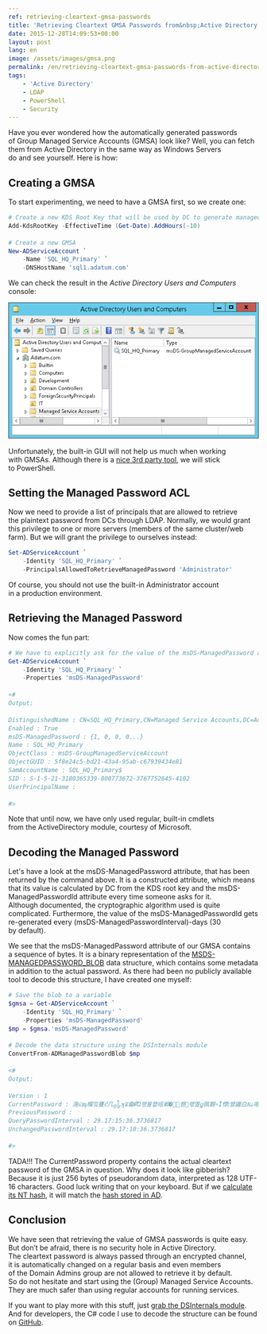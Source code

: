 ```yaml
---
ref: retrieving-cleartext-gmsa-passwords
title: 'Retrieving Cleartext GMSA Passwords from&nbsp;Active Directory'
date: 2015-12-28T14:09:53+00:00
layout: post
lang: en
image: /assets/images/gmsa.png
permalink: /en/retrieving-cleartext-gmsa-passwords-from-active-directory/
tags:
    - 'Active Directory'
    - LDAP
    - PowerShell
    - Security
---
```


Have you ever wondered how the&nbsp;automatically generated passwords of&nbsp;Group Managed Service Accounts (GMSA) look like? Well, you can&nbsp;fetch them from&nbsp;Active Directory in&nbsp;the&nbsp;same way as&nbsp;Windows Servers do&nbsp;and&nbsp;see yourself. Here is&nbsp;how:

## Creating a&nbsp;GMSA

To start experimenting, we need to&nbsp;have a&nbsp;GMSA first, so&nbsp;we create one:

```powershell
# Create a new KDS Root Key that will be used by DC to generate managed passwords
Add-KdsRootKey -EffectiveTime (Get-Date).AddHours(-10)

# Create a new GMSA
New-ADServiceAccount `
	-Name 'SQL_HQ_Primary' `
	-DNSHostName 'sql1.adatum.com'

```

<!--more-->

We can&nbsp;check the&nbsp;result in&nbsp;the&nbsp;*Active Directory Users and&nbsp;Computers* console:

![Group Managed Service Account](../../assets/images/gmsa.png)

Unfortunately, the&nbsp;built-in GUI will not help us much when&nbsp;working with&nbsp;GMSAs. Although&nbsp;there is&nbsp;a&nbsp;[nice 3rd party tool](https://www.cjwdev.com/Software/MSAGUI/Info.html), we will stick to&nbsp;PowerShell.

## Setting the&nbsp;Managed Password ACL

Now&nbsp;we need to provide a list of&nbsp;principals that&nbsp;are&nbsp;allowed to&nbsp;retrieve the&nbsp;plaintext password from&nbsp;DCs through LDAP. Normally, we would grant this&nbsp;privilege to one or&nbsp;more servers (members of&nbsp;the&nbsp;same cluster/web farm). But&nbsp;we will grant the&nbsp;privilege to&nbsp;ourselves instead:

```powershell
Set-ADServiceAccount `
	-Identity 'SQL_HQ_Primary' `
	-PrincipalsAllowedToRetrieveManagedPassword 'Administrator'
```

Of course, you should not use the&nbsp;built-in Administrator account in&nbsp;a&nbsp;production environment.

## Retrieving the&nbsp;Managed Password

Now comes the&nbsp;fun part:

```powershell
# We have to explicitly ask for the value of the msDS-ManagedPassword attribute. Even a wildcard (*) would not work.
Get-ADServiceAccount `
	-Identity 'SQL_HQ_Primary' `
	-Properties 'msDS-ManagedPassword'

<#
Output:

DistinguishedName : CN=SQL_HQ_Primary,CN=Managed Service Accounts,DC=Adatum,DC=com
Enabled : True
msDS-ManagedPassword : {1, 0, 0, 0...}
Name : SQL_HQ_Primary
ObjectClass : msDS-GroupManagedServiceAccount
ObjectGUID : 5f8e24c5-bd21-43a4-95ab-c67939434e81
SamAccountName : SQL_HQ_Primary$
SID : S-1-5-21-3180365339-800773672-3767752645-4102
UserPrincipalName :

#>
```

Note that&nbsp;until&nbsp;now, we have only used regular, built-in cmdlets from&nbsp;the&nbsp;ActiveDirectory module, courtesy of&nbsp;Microsoft.

## Decoding the&nbsp;Managed Password

Let's have a&nbsp;look at the&nbsp;msDS-ManagedPassword attribute, that&nbsp;has been returned by&nbsp;the&nbsp;command above. It&nbsp;is&nbsp;a constructed attribute, which&nbsp;means that&nbsp;its value is&nbsp;calculated by&nbsp;DC from&nbsp;the&nbsp;KDS root key and&nbsp;the&nbsp;msDS-ManagedPasswordId attribute every time someone asks for&nbsp;it. Although&nbsp;documented, the&nbsp;cryptographic algorithm used is&nbsp;quite complicated. Furthermore, the&nbsp;value of&nbsp;the&nbsp;msDS-ManagedPasswordId gets re-generated every (msDS-ManagedPasswordInterval)-days (30 by&nbsp;default).

We see that&nbsp;the&nbsp;msDS-ManagedPassword attribute of&nbsp;our GMSA contains a&nbsp;sequence of&nbsp;bytes. It&nbsp;is&nbsp;a&nbsp;binary representation of&nbsp;the&nbsp;[MSDS-MANAGEDPASSWORD_BLOB](https://learn.microsoft.com/en-us/openspecs/windows_protocols/ms-adts/a9019740-3d73-46ef-a9ae-3ea8eb86ac2e) data structure, which&nbsp;contains some&nbsp;metadata in&nbsp;addition to&nbsp;the&nbsp;actual password. As&nbsp;there had been no publicly available tool to&nbsp;decode this&nbsp;structure, I&nbsp;have created one myself:

```powershell
# Save the blob to a variable
$gmsa = Get-ADServiceAccount `
	-Identity 'SQL_HQ_Primary' `
	-Properties 'msDS-ManagedPassword'
$mp = $gmsa.'msDS-ManagedPassword'

# Decode the data structure using the DSInternals module
ConvertFrom-ADManagedPasswordBlob $mp

<#
Output:

Version : 1
CurrentPassword : 湤ୟɰ橣낔饔ᦺ几᧾ʞꈠ⿕ՔὬ랭뷾햾咶郸�렇ͧ퀟᝘럓몚ꬶ佩䎖∘Ǐ㦗ן뱷鼹⽩Ⲃ⫝咽㠅Ｅ䠹鸞왶婰鞪
PreviousPassword :
QueryPasswordInterval : 29.17:15:36.3736817
UnchangedPasswordInterval : 29.17:10:36.3736817

#>
```

TADA!!! The&nbsp;CurrentPassword property contains the&nbsp;actual cleartext password of&nbsp;the&nbsp;GMSA in&nbsp;question. Why&nbsp;does it&nbsp;look like gibberish? Because&nbsp;it&nbsp;is&nbsp;just 256 bytes of&nbsp;pseudorandom data, interpreted as&nbsp;128 UTF-16 characters. Good luck writing that&nbsp;on your keyboard. But&nbsp;if&nbsp;we [calculate its NT hash](/en/dsinternals-powershell-module-released/), it&nbsp;will match the&nbsp;[hash stored in&nbsp;AD](/en/dumping-ntds-dit-files-using-powershell/).

## Conclusion

We have seen that&nbsp;retrieving the&nbsp;value of&nbsp;GMSA passwords is&nbsp;quite easy. But&nbsp;don’t be&nbsp;afraid, there is&nbsp;no security hole in&nbsp;Active Directory. The&nbsp;cleartext password is&nbsp;always passed through an&nbsp;encrypted channel, it&nbsp;is&nbsp;automatically changed on a&nbsp;regular basis and&nbsp;even&nbsp;members of&nbsp;the&nbsp;Domain Admins group are&nbsp;not allowed to&nbsp;retrieve it&nbsp;by&nbsp;default. So&nbsp;do&nbsp;not hesitate and&nbsp;start using the&nbsp;(Group) Managed Service Accounts. They are&nbsp;much safer than&nbsp;using regular accounts for&nbsp;running services.

If you want to&nbsp;play more with&nbsp;this&nbsp;stuff, just [grab the&nbsp;DSInternals module](/en/projects/). And&nbsp;for&nbsp;developers, the&nbsp;C# code I&nbsp;use to&nbsp;decode the&nbsp;structure can&nbsp;be&nbsp;found on [GitHub](https://github.com/MichaelGrafnetter/DSInternals/blob/master/Src/DSInternals.Common/Data/Principals/ManagedPassword.cs).
